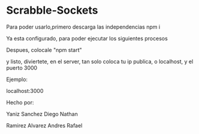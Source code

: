 # Scrabble-Sockets
Para poder usarlo,primero descarga las independencias npm i

Ya esta configurado, para poder ejecutar los siguientes procesos

Despues, colocale "npm start"

y listo, diviertete, en el server, tan solo coloca tu ip publica, o localhost, y el puerto 3000

Ejemplo:

localhost:3000


Hecho por:

Yaniz Sanchez Diego Nathan

Ramirez Alvarez Andres Rafael
